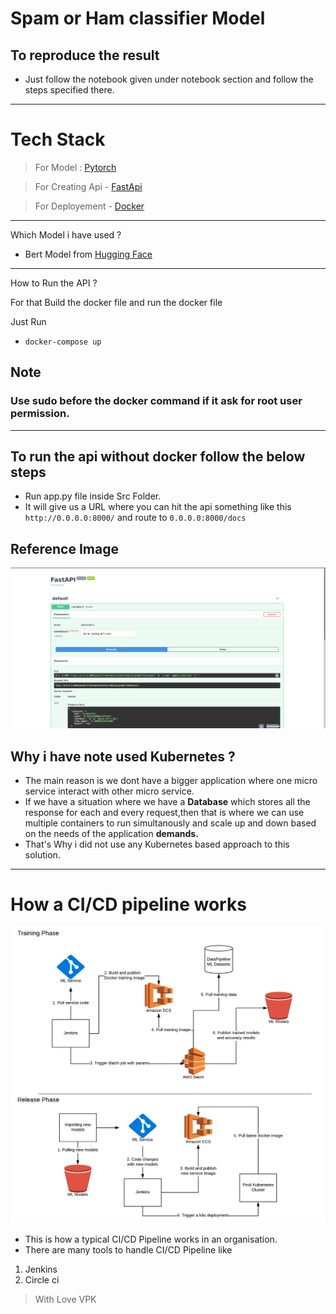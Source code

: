 # Spam or Ham classifier Model 

## To reproduce the result 

- Just follow the notebook given under notebook section and follow the steps specified there.
---

# Tech Stack
> For Model : [Pytorch](https://pytorch.org/)

> For Creating Api - [FastApi](https://fastapi.tiangolo.com/)

> For Deployement - [Docker](https://www.docker.com/)
---
Which Model i have used ?
- Bert Model from [Hugging Face](https://huggingface.co/) 

---
How to Run the API ?

For that Build the docker file and run the docker file

Just Run 
- `docker-compose up`
## Note 
### Use  sudo before the docker command if it ask for root user permission. 
---

## To run the api without docker follow the below steps


- Run app.py file inside Src Folder.
- It will give us a URL where you can hit the api something like this `http://0.0.0.0:8000/` and route to `0.0.0.0:8000/docs`

## Reference Image
![Api UI](images/image1.png)

## Why i have note used Kubernetes ?
- The main reason is we dont have a bigger application where one micro service interact with other micro service.
- If we have a situation where we have a **Database** which stores all the response for each and every request,then that is where we can use multiple containers to run simultanously and scale up and down based on the needs of the application **demands.**
- That's Why i did not use any Kubernetes based approach to this solution.
---
# How a CI/CD pipeline works
![Api UI](images/cicd.png)
- This is how a typical CI/CD Pipeline works in an organisation.
- There are many tools to handle CI/CD Pipeline like 
1. Jenkins
2. Circle ci

> With Love VPK
